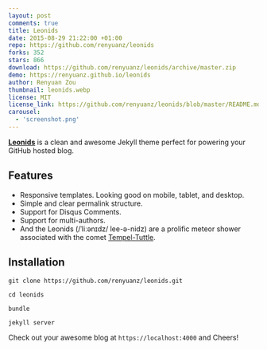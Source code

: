```yaml
---
layout: post
comments: true
title: Leonids
date: 2015-08-29 21:22:00 +01:00
repo: https://github.com/renyuanz/leonids
forks: 352
stars: 866
download: https://github.com/renyuanz/leonids/archive/master.zip
demo: https://renyuanz.github.io/leonids
author: Renyuan Zou
thumbnail: leonids.webp
license: MIT
license_link: https://github.com/renyuanz/leonids/blob/master/README.md
carousel:
  - 'screenshot.png'
---
```


**[Leonids](https://renyuanz.github.io/leonids)** is a clean and awesome Jekyll theme perfect for powering your GitHub hosted blog.

## Features

* Responsive templates. Looking good on mobile, tablet, and desktop.
* Simple and clear permalink structure.
* Support for Disqus Comments.
* Support for multi-authors.
* And the Leonids (/ˈliːənɪdz/ lee-ə-nidz) are a prolific meteor shower associated with the comet [Tempel-Tuttle](https://en.wikipedia.org/wiki/55P/Tempel%E2%80%93Tuttle).

## Installation

`git clone https://github.com/renyuanz/leonids.git`

`cd leonids`

`bundle`

`jekyll server`

Check out your awesome blog at `https://localhost:4000` and Cheers!
